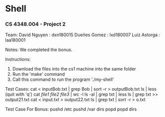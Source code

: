 # Shell
### CS 4348.004  - Project 2  
Team: 
David Nguyen : dxn180015 
Dueñes Gomez : lxd180007 
Luiz Astorga : laa180001

Notes:
We completed the bonus.

Instructions:
1) Download the files into the cs1 machine into the same folder
2) Run the 'make' command   
3) Call this command to run the program './my-shell'

Test Cases:
cat < inputBob.txt | grep Bob | sort -r > outputBob.txt 
ls | less (quit with 'q')
cat *file1 file2 file3* | wc -l
ls -al | grep txt | less
ls | grep txt >> output21.txt
cat < input.txt > output22.txt
ls | grep txt | sort -r > o.txt

Test Case For Bonus:
pushd /etc
pushd /var
dirs
popd
popd
dirs